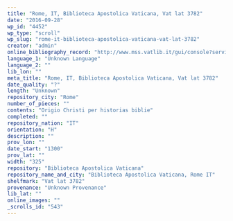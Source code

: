 ```yaml
---
title: "Rome, IT, Biblioteca Apostolica Vaticana, Vat lat 3782"
date: "2016-09-28"
wp_id: "4452"
wp_type: "scroll"
wp_slug: "rome-it-biblioteca-apostolica-vaticana-vat-lat-3782"
creator: "admin"
online_bibliography_record: "http://www.mss.vatlib.it/gui/console?service=present&term=@5Vat.lat.3782_ms&item=1&add=0&search=1&filter=&relation=3&operator=&attribute=3040#"
language_1: "Unknown Language"
language_2: ""
lib_lon: ""
meta_title: "Rome, IT, Biblioteca Apostolica Vaticana, Vat lat 3782"
date_quality: "?"
length: "Unknown"
repository_city: "Rome"
number_of_pieces: ""
contents: "Origio Christi per historias biblie"
completed: ""
repository_nation: "IT"
orientation: "H"
description: ""
prov_lon: ""
date_start: "1300"
prov_lat: ""
width: "325"
repository: "Biblioteca Apostolica Vaticana"
repository_name_and_city: "Biblioteca Apostolica Vaticana, Rome IT"
shelfmark: "Vat lat 3782"
provenance: "Unknown Provenance"
lib_lat: ""
online_images: ""
_scrolls_id: "543"
---
```



